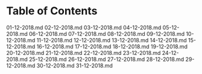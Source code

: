 # Table of Contents

01-12-2018.md
02-12-2018.md
03-12-2018.md
04-12-2018.md
05-12-2018.md
06-12-2018.md
07-12-2018.md
08-12-2018.md
09-12-2018.md
10-12-2018.md
11-12-2018.md
12-12-2018.md
13-12-2018.md
14-12-2018.md
15-12-2018.md
16-12-2018.md
17-12-2018.md
18-12-2018.md
19-12-2018.md
20-12-2018.md
21-12-2018.md
22-12-2018.md
23-12-2018.md
24-12-2018.md
25-12-2018.md
26-12-2018.md
27-12-2018.md
28-12-2018.md
29-12-2018.md
30-12-2018.md
31-12-2018.md